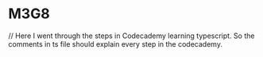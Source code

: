 # M3G8
// Here I went through the steps in Codecademy learning typescript. So the comments in ts file should explain every step in the codecademy.

